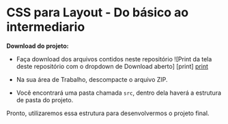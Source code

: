 # <span style="text-align:center;">CSS para Layout - Do básico ao intermediario</span>

**Download do projeto:**
- Faça download dos arquivos contidos neste repositório
![Print da tela deste repositório com o dropdown de Download aberto] [print]
[print](https://github.com/adam-p/markdown-here/raw/master/src/common/images/icon48.png "Print")

- Na sua área de Trabalho, descompacte o arquivo ZIP. 

- Você encontrará uma pasta chamada `src`, dentro dela haverá a estrutura de pasta do projeto. 

Pronto, utilizaremos essa estrutura para desenvolvermos o projeto final. 
